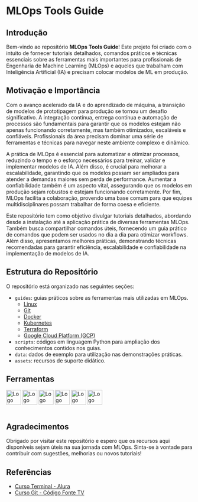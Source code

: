 # MLOps Tools Guide

## Introdução

Bem-vindo ao repositório **MLOps Tools Guide**! Este projeto foi criado com o intuito de fornecer tutoriais detalhados, comandos práticos e técnicas essenciais sobre as ferramentas mais importantes para profissionais de Engenharia de Machine Learning (MLOps) e aqueles que trabalham com Inteligência Artificial (IA) e precisam colocar modelos de ML em produção.

## Motivação e Importância

Com o avanço acelerado da IA e do aprendizado de máquina, a transição de modelos de prototipagem para produção se tornou um desafio significativo. A integração contínua, entrega contínua e automação de processos são fundamentais para garantir que os modelos estejam não apenas funcionando corretamente, mas também otimizados, escaláveis e confiáveis. Profissionais da área precisam dominar uma série de ferramentas e técnicas para navegar neste ambiente complexo e dinâmico.

A prática de MLOps é essencial para automatizar e otimizar processos, reduzindo o tempo e o esforço necessários para treinar, validar e implementar modelos de IA. Além disso, é crucial para melhorar a escalabilidade, garantindo que os modelos possam ser ampliados para atender a demandas maiores sem perda de performance. Aumentar a confiabilidade também é um aspecto vital, assegurando que os modelos em produção sejam robustos e estejam funcionando corretamente. Por fim, MLOps facilita a colaboração, provendo uma base comum para que equipes multidisciplinares possam trabalhar de forma coesa e eficiente.

Este repositório tem como objetivo divulgar tutoriais detalhados, abordando desde a instalação até a aplicação prática de diversas ferramentas MLOps. Também busca compartilhar comandos úteis, fornecendo um guia prático de comandos que podem ser usados no dia a dia para otimizar workflows. Além disso, apresentamos melhores práticas, demonstrando técnicas recomendadas para garantir eficiência, escalabilidade e confiabilidade na implementação de modelos de IA.

## Estrutura do Repositório
O repositório está organizado nas seguintes seções:
* `guides`: guias práticos sobre as ferramentas mais utilizadas em MLOps.
    * [Linux](./guides/linux.md)
    * [Git](./guides/git.md)
    * [Docker](./guides/docker.md)
    * [Kubernetes](./guides/kubernetes.md)
    * [Terraform](./guides/terraform.md)
    * [Google Cloud Platform (GCP)](./guides/gcp.md)
* `scripts`: códigos em linguagem Python para ampliação dos conhecimentos contidos nos guias.
* `data`: dados de exemplo para utilização nas demonstrações práticas.
* `assets`: recursos de suporte didático.

## Ferramentas
<div style="display: inline_block">
    <img align="center" alt="Logo Linux" height="40" width="40" src="https://cdn.jsdelivr.net/gh/devicons/devicon/icons/linux/linux-original.svg" />
    <img align="center" alt="Logo Git" height="40" width="40" src="https://cdn.jsdelivr.net/gh/devicons/devicon/icons/git/git-original.svg" />
    <img align="center" alt="Logo Docker" height="40" width="40" src="https://cdn.jsdelivr.net/gh/devicons/devicon/icons/docker/docker-original.svg" />
    <img align="center" alt="Logo Kubernetes" height="40" width="40" src="https://cdn.jsdelivr.net/gh/devicons/devicon/icons/kubernetes/kubernetes-plain.svg" />
    <img align="center" alt="Logo Terraform" height="40" width="40" src="https://cdn.jsdelivr.net/gh/devicons/devicon/icons/terraform/terraform-original.svg" />
    <img align="center" alt="Logo GCP" height="40" width="40" src="https://cdn.jsdelivr.net/gh/devicons/devicon/icons/googlecloud/googlecloud-original.svg" />
</div>
<br>

## Agradecimentos

Obrigado por visitar este repositório e espero que os recursos aqui disponíveis sejam úteis na sua jornada com MLOps. Sinta-se à vontade para contribuir com sugestões, melhorias ou novos tutoriais!

## Referências
- [Curso Terminal - Alura](https://www.alura.com.br/conteudo/terminal-comandos-executar-tarefas?srsltid=AfmBOopdbWliGrnF-XA-PL6vzjDdC7aNkTZuZGiSYphL_QDFv9dbkEhI)
- [Curso Git - Código Fonte TV](https://youtu.be/ts-H3W1uLMM?si=do6yuXbZFd_khJcX)
